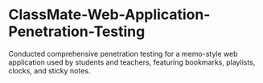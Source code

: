 # ClassMate-Web-Application-Penetration-Testing
Conducted comprehensive penetration testing for a memo-style web application used by students and teachers, featuring bookmarks, playlists, clocks, and sticky notes.
